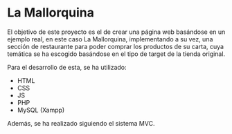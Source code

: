 # La Mallorquina

El objetivo de este proyecto es el de crear una página web basándose en un ejemplo real, en este caso La Mallorquina, 
implementando a su vez, una sección de restaurante para poder comprar los productos de su carta, cuya temática se ha
escogido basándose en el tipo de target de la tienda original.

Para el desarrollo de esta, se ha utilizado:

  - HTML
  - CSS
  - JS
  - PHP
  - MySQL (Xampp)

Además, se ha realizado siguiendo el sistema MVC. 
